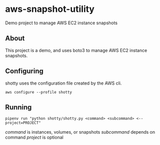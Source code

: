 # aws-snapshot-utility

Demo project to manage AWS EC2 instance snapshots

## About

This project is a demo, and uses boto3 to manage AWS EC2 instance snapshots.

## Configuring

shotty uses the configuration file created by the AWS cli.

`aws configure --profile shotty`

## Running

`pipenv run "python shotty/shotty.py <command> <subcommand>
<--project=PROJECT"`

*command* is instances, volumes, or snapshots
*subcommand* depends on command
*project* is optional
